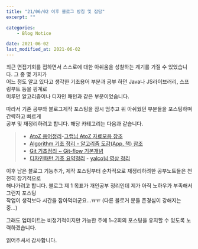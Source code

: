```yaml
---
title: "21/06/02 이후 블로그 방침 및 잡담"
excerpt: ""

categories: 
    - Blog Notice

date: 2021-06-02
last_modified_at: 2021-06-02
---
```

최근 면접기회를 접하면서 스스로에 대한 아쉬움을 성찰하는 계기를 가질 수 있었습니다. 그 중 몇 가지가   
어느 정도 알고 있다고 생각한 기초용어 부분과 공부 하던 Java나 JS라이브러리, 스프링부트 등을 핑계로   
미루던 알고리즘이나 디자인 패턴과 같은 부분이었습니다.   

따라서 기존 공부와 블로그제작 포스팅을 잠시 멈추고 위 아쉬웠던 부분들을 포스팅하며 간략하고 빠르게  
공부 및 재정리하려고 합니다. 해당 카테고리는 다음과 같습니다.   

> * [AtoZ 용어정리]()-[그랩님 AtoZ 자료모음 참조](https://www.grabbing.me/IT-A-to-Z-By-1e1fbc981b7c4c03ac44943085ac8304)
> * [Algorithm 기초 정리 - 알고리즘 도감(App, 책) 참조]()
> * [Git 기초정리 ~ Git-flow 기본개념]()
> * [디자인패턴 기초 요약정리]() - [yalco님 영상 정리](https://www.youtube.com/watch?v=lJES5TQTTWE)


이후 남은 블로그 기능추가, 제작 포스팅부터 순차적으로 재정리하려한 공부노트들은 천천히 장기적으로   
해나가려고 합니다. 블로그 제 1 목표가 개인공부 정리인데 제가 아직 노하우가 부족해서 그런지 포스팅   
작업이 생각보다 시간을 잡아먹더군요...ㅠㅠ (다른 블로거 분들 존경심이 강해지는 중...)   

그래도 업데이트는 비정기적이지만 가능한 주에 1~2회의 포스팅을 유지할 수 있도록 노력하겠습니다.   

읽어주셔서 감사합니다.